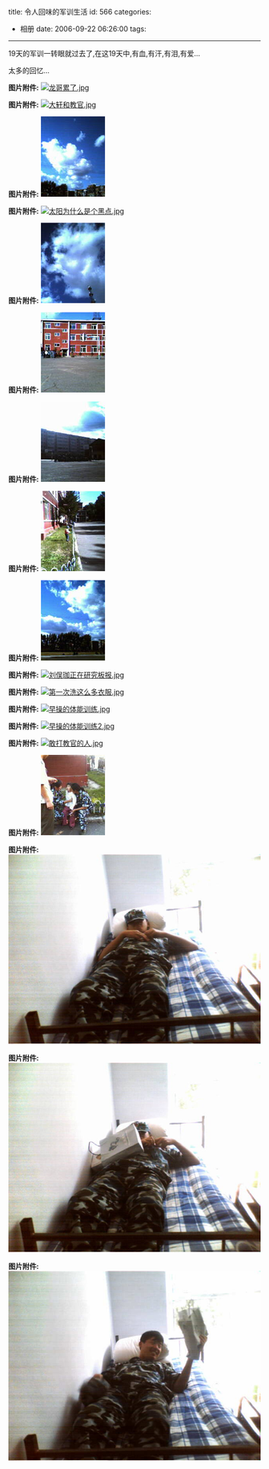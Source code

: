 title: 令人回味的军训生活
id: 566
categories:
  - 相册
date: 2006-09-22 06:26:00
tags:
---

19天的军训一转眼就过去了,在这19天中,有血,有汗,有泪,有爱...

太多的回忆...

**图片附件:**
[![龙哥累了.jpg](http://www.foolbird.net/wp-content/uploads/2007/01/71_龙哥累了.thumbnail.jpg)](http://www.foolbird.net/566.html/龙哥累$1.jpg "龙哥累了.jpg")

**图片附件:**
[![大轩和教官.jpg](http://www.foolbird.net/wp-content/uploads/2007/01/72_大轩和教官.thumbnail.jpg)](http://www.foolbird.net/566.html/大轩和教$1.jpg "大轩和教官.jpg")

**图片附件:**
[![p29.jpg](/wp-content/uploads/2007/01/73_p29.jpg)](http://www.foolbird.net/566.html/p29.jpg "p29.jpg")

**图片附件:**
[![太阳为什么是个黑点.jpg](http://www.foolbird.net/wp-content/uploads/2007/01/74_太阳为什么是个黑点.thumbnail.jpg)](http://www.foolbird.net/566.html/太阳为什么是个黑$1.jpg "太阳为什么是个黑点.jpg")

**图片附件:**
[![p31.jpg](/wp-content/uploads/2007/01/75_p31.jpg)](http://www.foolbird.net/566.html/p31.jpg "p31.jpg")

**图片附件:**
[![p32.jpg](/wp-content/uploads/2007/01/76_p32.jpg)](http://www.foolbird.net/566.html/p32.jpg "p32.jpg")

**图片附件:**
[![p33.jpg](/wp-content/uploads/2007/01/77_p33.jpg)](http://www.foolbird.net/566.html/p33.jpg "p33.jpg")

**图片附件:**
[![p35.jpg](/wp-content/uploads/2007/01/78_p35.jpg)](http://www.foolbird.net/566.html/p35.jpg "p35.jpg")

**图片附件:**
[![p34.jpg](/wp-content/uploads/2007/01/79_p34.jpg)](http://www.foolbird.net/566.html/p34.jpg "p34.jpg")

**图片附件:**
[![刘俣珈正在研究板报.jpg](http://www.foolbird.net/wp-content/uploads/2007/01/80_刘俣珈正在研究板报.thumbnail.jpg)](http://www.foolbird.net/566.html/刘俣珈正在研究板$1.jpg "刘俣珈正在研究板报.jpg")

**图片附件:**
[![第一次洗这么多衣服.jpg](http://www.foolbird.net/wp-content/uploads/2007/01/81_第一次洗这么多衣服.thumbnail.jpg)](http://www.foolbird.net/566.html/第一次洗这么多衣$1.jpg "第一次洗这么多衣服.jpg")

**图片附件:**
[![早操的体能训练.jpg](http://www.foolbird.net/wp-content/uploads/2007/01/82_早操的体能训练.thumbnail.jpg)](http://www.foolbird.net/566.html/早操的体能训$1.jpg "早操的体能训练.jpg")

**图片附件:**
[![早操的体能训练2.jpg](http://www.foolbird.net/wp-content/uploads/2007/01/83_早操的体能训练2.thumbnail.jpg)](http://www.foolbird.net/566.html/早操的体能训练2.jpg "早操的体能训练2.jpg")

**图片附件:**
[![敢打教官的人.jpg](http://www.foolbird.net/wp-content/uploads/2007/01/84_敢打教官的人.thumbnail.jpg)](http://www.foolbird.net/566.html/敢打教官的$1.jpg "敢打教官的人.jpg")

**图片附件:**
[![p49.jpg](/wp-content/uploads/2007/01/85_p49.jpg)](http://www.foolbird.net/566.html/p49.jpg "p49.jpg")

**图片附件:**
[![p86.jpg](/wp-content/uploads/2007/01/86_p86.jpg)](http://www.foolbird.net/566.html/p86.jpg "p86.jpg")

**图片附件:**
[![p87.jpg](/wp-content/uploads/2007/01/87_p87.jpg)](http://www.foolbird.net/566.html/p87.jpg "p87.jpg")

**图片附件:**
[![p88.jpg](/wp-content/uploads/2007/01/88_p88.jpg)](http://www.foolbird.net/566.html/p88.jpg "p88.jpg")